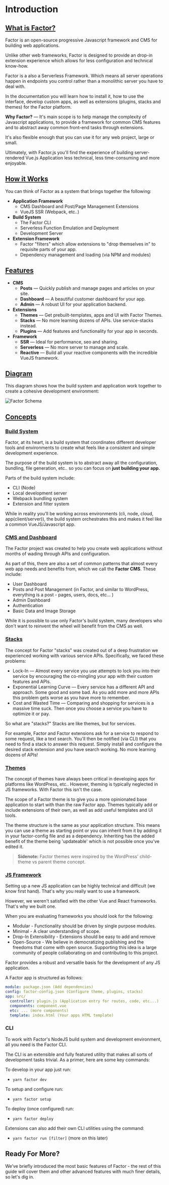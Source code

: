 # Introduction
 
## [What is Factor?](#what-is-factor)

Factor is an open-source progressive Javascript framework and CMS for building web applications.

Unlike other web frameworks, Factor is designed to provide an drop-in extension experience which allows for less configuration and technical know-how.

Factor is a also a Serverless Framework. Which means all server operations happen in endpoints you control rather than a monolithic server you have to deal with. 

In the documentation you will learn how to install it, how to use the interface, develop custom apps, as well as extensions (plugins, stacks and themes) for the Factor platform.

**Why Factor?** &mdash; It's main scope is to help manage the complexity of Javascript applications, to provide a framework for common CMS features and to abstract away common front-end tasks through extensions.

It's also flexible enough that you can use it for any web project, large or small.

Ultimately, with Factor.js you'll find the experience of building server-rendered Vue.js Application less technical, less time-consuming and more enjoyable.

## [How it Works](#how-it-works)

You can think of Factor as a system that brings together the following:

- **Application Framework**
  - CMS Dashboard and Post/Page Management Extensions
  - VueJS SSR (Webpack, etc..)
- **Build System**
  - The Factor CLI
  - Serverless Function Emulation and Deployment
  - Development Server 
- **Extension Framework**
  - Factor "filters" which allow extensions to "drop themselves in" to requisite parts of your app.
  - Dependency management and loading (via NPM and modules)


## [Features](#features)
- **CMS** 
  - **Posts** &mdash; Quickly publish and manage pages and articles on your site.
  - **Dashboard** &mdash; A beautiful customer dashboard for your app.
  - **Admin** &mdash; A robust UI for your application backend.
- **Extensions**
  - **Themes** &mdash; Get prebuilt-templates, apps and UI with Factor Themes. 
  - **Stacks** &mdash; No more learning dozens of APIs. Use service-stacks instead.
  - **Plugins** &mdash; Add features and functionality for your app in seconds.
- **Framework**
  - **SSR** &mdash; Ideal for performance, seo and sharing.
  - **Serverless** &mdash; No more server to manage and scale.
  - **Reactive** &mdash; Build all your reactive components with the incredible VueJS framework.


## [Diagram](#diagram)

This diagram shows how the build system and application work together to create a cohesive development environment:

![Factor Schema](./diagram.jpg)

## [Concepts](#concepts)

### [Build System](#build)

Factor, at its heart, is a build system that coordinates different developer tools and environments to create what feels like a consistent and simple development experience. 

The purpose of the build system is to abstract away all the configuration, bundling, file generation, etc.. so you can focus on **just building your app.**

Parts of the build system include: 
- CLI (Node)
- Local development server
- Webpack bundling system
- Extension and filter system

While in reality you'll be working across environments (cli, node, cloud, app(client/server)), the build system orchestrates this and makes it feel like a common VueJS/Javascript app.

### [CMS and Dashboard](#cms)

The Factor project was created to help you create web applications without months of wading through APIs and configuration. 

As part of this, there are also a set of common patterns that almost every web app needs and benefits from, which we call the **Factor CMS**. These include: 

- User Dashboard
- Posts and Post Management (in Factor, and similar to WordPress, everything is a post - pages, users, docs, etc... )
- Admin Dashboard 
- Authentication
- Basic Data and Image Storage

While it is possible to use only Factor's build system, many developers who don't want to reinvent the wheel will benefit from the CMS as well. 

### [Stacks](#stacks)

The concept for Factor "stacks" was created out of a deep frustration we experienced working with various service APIs. Specifically, we faced these problems: 
- Lock-In &mdash; Almost every service you use attempts to lock you into their service by encouraging the co-mingling your app with their custom features and APIs. 
- Exponential Learning Curve &mdash; Every service has a different API and approach. Some good and some bad. As you add more and more APIs this problem gets worse as you have more to remember.
- Cost and Wasted Time &mdash; Comparing and shopping for services is a massive time suck. Then once you choose a service you have to optimize it or pay.

So what are "stacks?" Stacks are like themes, but for services. 

For example, Factor and Factor extensions ask for a service to respond to some request, like a text search. You'll then be notified (via CLI) that you need to find a stack to answer this request. Simply install and configure the desired stack extension and you have search working. No more learning dozens of APIs!


### [Themes](#themes)

The concept of themes have always been critical in developing apps for platforms like WordPress, etc.. However, theming is typically neglected in JS frameworks. With Factor this isn't the case. 

The scope of a Factor theme is to give you a more opinionated base application to start with than the raw Factor app. Themes typically add or include extensions of their own, as well as add useful templates and UI tools.

The theme structure is the same as your application structure. This means you can use a theme as starting point or you can inherit from it by adding it in your factor-config file and as a dependency. Inheriting has the added benefit of the theme being 'updateable' which is not possible once you've edited it. 

> **Sidenote:** Factor themes were inspired by the WordPress' child-theme vs parent theme concept.


### [JS Framework](#framework)

Setting up a new JS application can be highly technical and difficult (we know first hand). That's why you really want to use a framework. 

However, we weren't satisfied with the other Vue and React frameworks. That's why we built one. 

When you are evaluating frameworks you should look for the following: 

  - Modular - Functionality should be driven by single purpose modules.
  - Minimal - A clear understanding of scope.
  - Drop-In Extensibility - Extensions should be easy to add and remove
  - Open-Source - We believe in democratizing publishing and the freedoms that come with open source. Supporting this idea is a large community of people collaborating on and contributing to this project.

Factor provides a robust and versatile basis for the development of any JS application. 

A Factor app is structured as follows: 
```yaml
module: package.json (Add dependencies)
config: factor-config.json (Configure theme, plugins, stacks)
app: src/
  controller: plugin.js (Application entry for routes, code, etc...)
  components: component.vue 
  etc: ... (more components)
  template: index.html (Your apps HTML template)
```

### CLI

To work with Factor's NodeJS build system and development environment, all you need is the Factor CLI. 

The CLI is an extensible and fully featured utility that makes all sorts of development tasks trivial. As a primer, here are some key commands: 

To develop in your app just run: 
- `yarn factor dev`

To setup and configure run: 
- `yarn factor setup`

To deploy (once configured) run: 
- `yarn factor deploy`

Extensions can also add their own CLI utilities using the command: 
- `yarn factor run [filter]` (more on this later)

## Ready For More?

We’ve briefly introduced the most basic features of Factor - the rest of this guide will cover them and other advanced features with much finer details, so let's dig in.